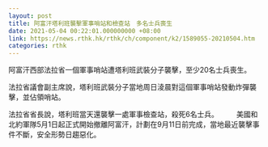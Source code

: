 ```yaml
---
layout: post
title: 阿富汗塔利班襲擊軍事哨站和檢查站　多名士兵喪生
date: 2021-05-04 00:22:01.000000000 +08:00
link: https://news.rthk.hk/rthk/ch/component/k2/1589055-20210504.htm
categories: rthk
---
```


阿富汗西部法拉省一個軍事哨站遭塔利班武裝分子襲擊，至少20名士兵喪生。

法拉省議會副主席說，塔利班武裝分子當地周日淩晨對這個軍事哨站發動炸彈襲擊，並佔領哨站。

法拉省省長說，塔利班當天還襲擊一處軍事檢查站，殺死6名士兵。
　　
美國和北約軍隊5月1日起正式開始撤離阿富汗，計劃在9月11日前完成，當地最近襲擊事件不斷，安全形勢日趨惡化。
